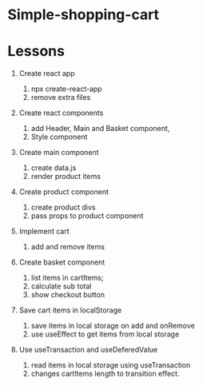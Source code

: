 # Simple-shopping-cart


# Lessons

1. Create react app
    1. npx create-react-app
    2. remove extra files

2. Create react components
    1. add Header, Main and Basket component,
    2. Style component

3. Create main component
    1. create data.js
    2. render product items

4. Create product component
    1. create product divs
    2. pass props to product component

5. Implement cart
    1. add and remove items

6. Create basket component
    1. list items in cartItems;
    2. calculate sub total
    3. show checkout button 

7. Save cart items in localStorage
    1. save items in local storage on add and onRemove
    2. use useEffect to get items from local storage

8. Use useTransaction and useDeferedValue
    1. read items in local storage using useTransaction
    2. changes cartItems length to transition effect.